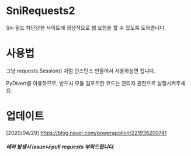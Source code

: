 # SniRequests2
Sni 필드 차단당한 사이트에 정상적으로 웹 요청을 할 수 있도록 도와줍니다.


# 사용법
그냥 requests.Session() 처럼 인스턴스 만들어서 사용하심면 됩니다.

PyDivert를 이용하므로, 반드시 모듈 임포트한 코드는 관리자 권한으로 실행시켜주세요.


# 업데이트
[2020/04/29] https://blog.naver.com/powerapollon/221936200741



##### 에러 발생시 issue나 pull requests 부탁드립니다.
